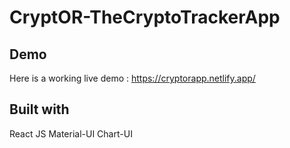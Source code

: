 # CryptOR-TheCryptoTrackerApp


## Demo
Here is a working live demo :  https://cryptorapp.netlify.app/

## Built with 

React JS
Material-UI
Chart-UI
